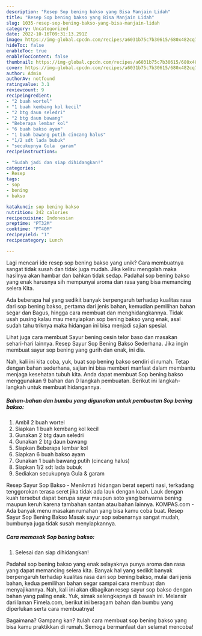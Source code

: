 ```yaml
---
description: "Resep Sop bening bakso yang Bisa Manjain Lidah"
title: "Resep Sop bening bakso yang Bisa Manjain Lidah"
slug: 1035-resep-sop-bening-bakso-yang-bisa-manjain-lidah
category: Uncategorized
date: 2022-10-16T09:31:13.291Z
image: https://img-global.cpcdn.com/recipes/a6031b75c7b30615/680x482cq70/sop-bening-bakso-foto-resep-utama.jpg
hideToc: false
enableToc: true
enableTocContent: false
thumbnail: https://img-global.cpcdn.com/recipes/a6031b75c7b30615/680x482cq70/sop-bening-bakso-foto-resep-utama.jpg
cover: https://img-global.cpcdn.com/recipes/a6031b75c7b30615/680x482cq70/sop-bening-bakso-foto-resep-utama.jpg
author: Admin
authorAv: notfound
ratingvalue: 3.1
reviewcount: 9
recipeingredient:
- "2 buah wortel"
- "1 buah kembang kol kecil"
- "2 btg daun seledri"
- "2 btg daun bawang"
- "Beberapa lembar kol"
- "6 buah bakso ayam"
- "1 buah bawang putih cincang halus"
- "1/2 sdt lada bubuk"
- "secukupnya Gula  garam"
recipeinstructions:

- "Sudah jadi dan siap dihidangkan!"
categories:
- Resep
tags:
- sop
- bening
- bakso

katakunci: sop bening bakso 
nutrition: 242 calories
recipecuisine: Indonesian
preptime: "PT32M"
cooktime: "PT40M"
recipeyield: "1"
recipecategory: Lunch

---
```





Lagi mencari ide resep sop bening bakso yang unik? Cara membuatnya sangat tidak susah dan tidak juga mudah. Jika keliru mengolah maka hasilnya akan hambar dan bahkan tidak sedap. Padahal sop bening bakso yang enak harusnya sih mempunyai aroma dan rasa yang bisa memancing selera Kita.





Ada beberapa hal yang sedikit banyak berpengaruh terhadap kualitas rasa dari sop bening bakso, pertama dari jenis bahan, kemudian pemilihan bahan segar dan Bagus, hingga cara membuat dan menghidangkannya. Tidak usah pusing kalau mau menyiapkan sop bening bakso yang enak,      asal sudah tahu triknya maka hidangan ini bisa menjadi sajian spesial.














Lihat juga cara membuat Sayur bening cesin telor baso dan masakan sehari-hari lainnya. Resep Sayur Sop Bening Bakso Sederhana. Jika ingin membuat sayur sop bening yang gurih dan enak, ini dia.






Nah, kali ini kita coba, yuk, buat sop bening bakso sendiri di rumah. Tetap dengan bahan sederhana, sajian ini bisa memberi manfaat dalam membantu menjaga kesehatan tubuh kita. Anda dapat membuat Sop bening bakso menggunakan 9 bahan dan 0 langkah pembuatan. Berikut ini langkah-langkah untuk membuat hidangannya.

<!--inarticleads1-->

##### Bahan-bahan dan bumbu yang digunakan untuk pembuatan Sop bening bakso:

1. Ambil 2 buah wortel
1. Siapkan 1 buah kembang kol kecil
1. Gunakan 2 btg daun seledri
1. Gunakan 2 btg daun bawang
1. Siapkan Beberapa lembar kol
1. Siapkan 6 buah bakso ayam
1. Gunakan 1 buah bawang putih (cincang halus)
1. Siapkan 1/2 sdt lada bubuk
1. Sediakan secukupnya Gula &amp; garam


Resep Sayur Sop Bakso - Menikmati hidangan berat seperti nasi, terkadang tenggorokan terasa seret jika tidak ada lauk dengan kuah. Lauk dengan kuah tersebut dapat berupa sayur maupun soto yang berwarna bening maupun keruh karena tambahan santan atau bahan lainnya. KOMPAS.com - Ada banyak menu masakan rumahan yang bisa kamu coba buat. Resep Sayur Sop Bening Bakso Masak sayur sop sebenarnya sangat mudah, bumbunya juga tidak susah menyiapkannya. 

<!--inarticleads2-->

##### Cara memasak Sop bening bakso:


1. Selesai dan siap dihidangkan!

Padahal sop bening bakso yang enak selayaknya punya aroma dan rasa yang dapat memancing selera kita. Banyak hal yang sedikit banyak berpengaruh terhadap kualitas rasa dari sop bening bakso, mulai dari jenis bahan, kedua pemilihan bahan segar sampai cara membuat dan menyajikannya. Nah, kali ini akan dibagikan resep sayur sop bakso dengan bahan yang paling enak. Yuk, simak selengkapnya di bawah ini. Melansir dari laman Fimela.com, berikut ini beragam bahan dan bumbu yang diperlukan serta cara membuatnya! 

Bagaimana? Gampang kan? Itulah cara membuat sop bening bakso yang bisa kamu praktikkan di rumah. Semoga bermanfaat dan selamat mencoba!

